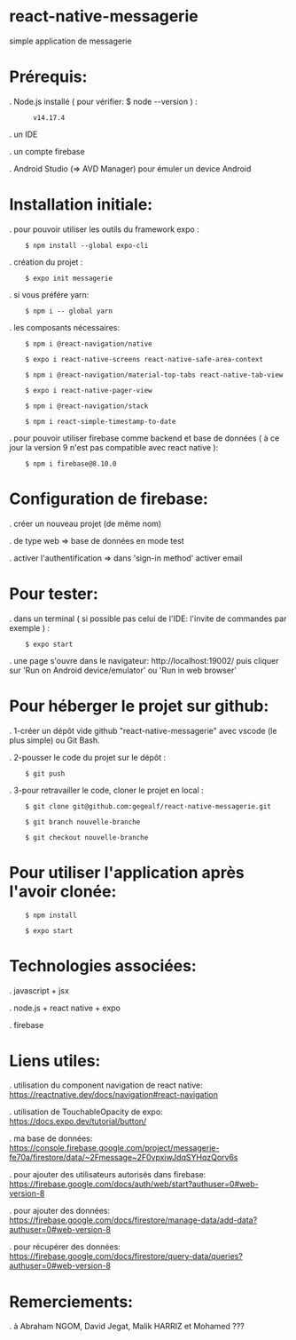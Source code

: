 # react-native-messagerie
simple application de messagerie

# Prérequis:
  . Node.js installé ( pour vérifier: $ node --version ) :
  
          v14.17.4
  
  . un IDE
  
  . un compte firebase
  
  . Android Studio (=> AVD Manager) pour émuler un device Android
 
# Installation initiale:
  . pour pouvoir utiliser les outils du framework expo :

        $ npm install --global expo-cli
  
  . création du projet :

        $ expo init messagerie
  
  . si vous préfére yarn:
    
        $ npm i -- global yarn
    
  . les composants nécessaires:
  
        $ npm i @react-navigation/native

        $ expo i react-native-screens react-native-safe-area-context

        $ npm i @react-navigation/material-top-tabs react-native-tab-view

        $ expo i react-native-pager-view

        $ npm i @react-navigation/stack
        
        $ npm i react-simple-timestamp-to-date
        
  . pour pouvoir utiliser firebase comme backend et base de données ( à ce jour la version 9 n'est pas compatible avec react native ):
  
        $ npm i firebase@8.10.0
            
# Configuration de firebase:
  . créer un nouveau projet (de même nom)
  
  . de type web => base de données en mode test 
  
  . activer l'authentification => dans 'sign-in method' activer email

# Pour tester:
  . dans un terminal ( si possible pas celui de l'IDE: l'invite de commandes par exemple ) :
        
        $ expo start

  . une page s'ouvre dans le navigateur: http://localhost:19002/ puis cliquer sur 'Run on Android device/emulator' ou 'Run in web browser' 

# Pour héberger le projet sur github:
  . 1-créer un dépôt vide github "react-native-messagerie" avec vscode (le plus simple) ou Git Bash.
  
  . 2-pousser le code du projet sur le dépôt :
  
        $ git push
        
  . 3-pour retravailler le code, cloner le projet en local :
  
        $ git clone git@github.com:gegealf/react-native-messagerie.git
        
        $ git branch nouvelle-branche
        
        $ git checkout nouvelle-branche
        
# Pour utiliser l'application après l'avoir clonée:
        $ npm install
        
        $ expo start

# Technologies associées:
  . javascript + jsx 
  
  . node.js + react native + expo
  
  . firebase

# Liens utiles:
  . utilisation du component navigation de react native: https://reactnative.dev/docs/navigation#react-navigation
  
  . utilisation de TouchableOpacity de expo: https://docs.expo.dev/tutorial/button/

  . ma base de données: https://console.firebase.google.com/project/messagerie-fe70a/firestore/data/~2Fmessage~2F0vpxiwJdqSYHqzQorv6s
  
  . pour ajouter des utilisateurs autorisés dans firebase: https://firebase.google.com/docs/auth/web/start?authuser=0#web-version-8
  
  . pour ajouter des données: https://firebase.google.com/docs/firestore/manage-data/add-data?authuser=0#web-version-8
  
  . pour récupérer des données: https://firebase.google.com/docs/firestore/query-data/queries?authuser=0#web-version-8

# Remerciements: 
 . à Abraham NGOM, David Jegat, Malik HARRIZ et Mohamed ??? 


